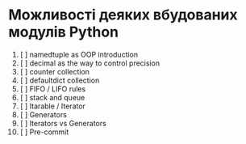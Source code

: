 # Можливості деяких вбудованих модулів Python

1. [ ] namedtuple as OOP introduction
2. [ ] decimal as the way to control precision
3. [ ] counter collection
4. [ ] defaultdict collection
5. [ ] FIFO / LIFO rules
6. [ ] stack and queue
7. [ ] Itarable / Iterator
8. [ ] Generators
9. [ ] Iterators vs Generators
10. [ ] Pre-commit

